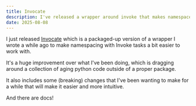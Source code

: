```yaml
---
title: Invocate
description: I've released a wrapper around invoke that makes namespaces simpler.
date: 2025-08-08
---
```


I just released [Invocate](https://pypi.org/project/invocate/) which is a
packaged-up version of a wrapper I wrote a while ago to make namespacing with
Invoke tasks a bit easier to work with.

It's a huge improvement over what
I've been doing, which is dragging around a collection of aging python code outside
of a proper package.

It also includes some (breaking) changes that I've been wanting to make for a
while that will make it easier and more intuitive.

And there are docs!
